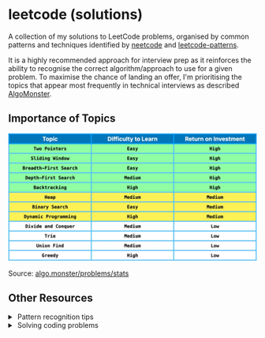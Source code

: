 # leetcode (solutions)

A collection of my solutions to LeetCode problems, organised by common patterns and techniques identified by [neetcode](https://neetcode.io/) and [leetcode-patterns](https://seanprashad.com/leetcode-patterns/).

It is a highly recommended approach for interview prep as it reinforces the ability to recognise the correct algorithm/approach to use for a given problem. To maximise the chance of landing an offer, I'm prioritising the topics that appear most frequently in technical interviews as described [AlgoMonster](https://algo.monster/problems/stats).

## Importance of Topics

<img src="https://github.com/hstoklosa/braindump/blob/main/interview/images/dsa_roi.png?raw=true" width=600/>

Source: [algo.monster/problems/stats](https://algo.monster/problems/stats)

## Other Resources

<details>
<summary>&nbsp;Pattern recognition tips</summary>
<br />

&nbsp;&nbsp;&nbsp;**_IF INPUT ARRAY IS SORTED THEN_**

- &nbsp;Binary search
- &nbsp;Two pointers

&nbsp;&nbsp;&nbsp;**_IF ASKED FOR ALL PERMUTATIONS/SUBSETS THEN_**

- &nbsp;Backtracking

&nbsp;&nbsp;&nbsp;**_IF GIVEN A TREE THEN_**

- &nbsp;DFS
- &nbsp;BFS

&nbsp;&nbsp;&nbsp;**_IF GIVEN A GRAPH THEN_**

- &nbsp;DFS
- &nbsp;BFS

&nbsp;&nbsp;&nbsp;**_IF GIVEN A LINKED LIST THEN_**

- &nbsp;Two pointers

&nbsp;&nbsp;&nbsp;**_IF RECURSION IS BANNED THEN_**

- &nbsp;Stack

&nbsp;&nbsp;&nbsp;**_IF MUST SOLVE IN-PLACE THEN_**

- &nbsp;Swap corresponding values
- &nbsp;Store one or more different values in the same pointer

&nbsp;&nbsp;&nbsp;**_IF ASKED FOR MAXIMUM/MINIMUM SUBARRAY/SUBSET/OPTIONS THEN_**

- &nbsp;Dynamic programming

&nbsp;&nbsp;&nbsp;**_IF ASKED FOR TOP/LEAST K ITEMS THEN_**

- &nbsp;Heap
- &nbsp;QuickSelect

&nbsp;&nbsp;&nbsp;**_IF ASKED FOR COMMON STRINGS THEN_**

- &nbsp;Map
- &nbsp;Trie

&nbsp;&nbsp;&nbsp;**_ELSE_**

- &nbsp;Map/Set for O(1) time & O(n) space
- &nbsp;Sort input for O(nlogn) time and O(1) space
<br/>
</details>

<details>
<summary>&nbsp;Solving coding problems</summary>

- [github/tiationg-kho/leetcode-pattern-500](https://github.com/tiationg-kho/leetcode-pattern-500)

- [Don’t Just LeetCode; Follow the Coding Patterns Instead](https://levelup.gitconnected.com/dont-just-leetcode-follow-the-coding-patterns-instead-4beb6a197fdb)

- [Algomaster: LeetCode was HARD until I Learned these 15 Patterns](https://blog.algomaster.io/p/15-leetcode-patterns)

<br />
</details>

<!-- ## Resources

- [github/tiationg-kho/leetcode-pattern-500](https://github.com/tiationg-kho/leetcode-pattern-500)
- [Don’t Just LeetCode; Follow the Coding Patterns Instead](https://levelup.gitconnected.com/dont-just-leetcode-follow-the-coding-patterns-instead-4beb6a197fdb)
- [Algomaster: LeetCode was HARD until I Learned these 15 Patterns](https://blog.algomaster.io/p/15-leetcode-patterns) -->
